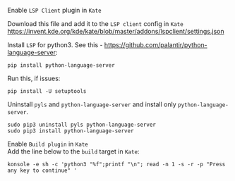 Enable `LSP Client` plugin in `Kate`  

Download this file and add it to the `LSP client` config in `Kate`  
https://invent.kde.org/kde/kate/blob/master/addons/lspclient/settings.json

Install `LSP` for python3. See this - https://github.com/palantir/python-language-server:  
```
pip install python-language-server
```

Run this, if issues:  
```
pip install -U setuptools
```

Uninstall `pyls` and `python-language-server` and install only `python-language-server`.  
```
sudo pip3 uninstall pyls python-language-server
sudo pip3 install python-language-server
```

Enable `Build plugin` in `Kate`  
Add the line below to the `build` target in `Kate`:  
```
konsole -e sh -c 'python3 "%f";printf "\n"; read -n 1 -s -r -p "Press any key to continue" '
```
